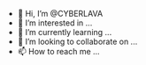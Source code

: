 - 👋 Hi, I’m @CYBERLAVA
- 👀 I’m interested in ...
- 🌱 I’m currently learning ...
- 💞️ I’m looking to collaborate on ...
- 📫 How to reach me ...

<!---
CYBERLAVA/CYBERLAVA is a ✨ special ✨ repository because its `README.md` (this file) appears on your GitHub profile.
You can click the Preview link to take a look at your changes.
--->
